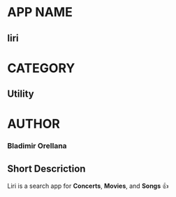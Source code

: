 # APP NAME
## liri

# CATEGORY
## Utility

# AUTHOR
### Bladimir Orellana

## Short Descriction

Liri is a search app for **Concerts**, **Movies**, and  **Songs** 
:+1:

